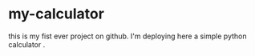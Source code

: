 # my-calculator
this is my fist ever project on github. I'm deploying  here a simple python calculator .
